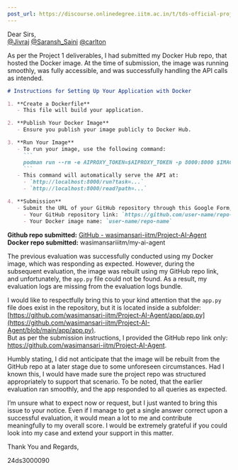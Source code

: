 ```yaml
---
post_url: https://discourse.onlinedegree.iitm.ac.in/t/tds-official-project1-discrepencies/171141/431
---
```

Dear Sirs,  
[@Jivraj](/u/jivraj) [@Saransh\_Saini](/u/saransh_saini) [@carlton](/u/carlton)

As per the Project 1 deliverables, I had submitted my Docker Hub repo, that hosted the Docker image. At the time of submission, the image was running smoothly, was fully accessible, and was successfully handling the API calls as intended.

```markdown
# Instructions for Setting Up Your Application with Docker

1. **Create a Dockerfile**
   - This file will build your application.

2. **Publish Your Docker Image**
   - Ensure you publish your image publicly to Docker Hub.

3. **Run Your Image**
   - To run your image, use the following command:
     ```
     podman run --rm -e AIPROXY_TOKEN=$AIPROXY_TOKEN -p 8000:8000 $IMAGE_NAME
     ```
   - This command will automatically serve the API at:
     - `http://localhost:8000/run?task=...`
     - `http://localhost:8000/read?path=...`

4. **Submission**
   - Submit the URL of your GitHub repository through this Google Form, including:
     - Your GitHub repository link: `https://github.com/user-name/repo-name`
     - Your Docker image name: `user-name/repo-name`
```

**Github repo submitted:** [GitHub - wasimansari-iitm/Project-AI-Agent](https://github.com/wasimansari-iitm/Project-AI-Agent)  
**Docker repo submitted:** wasimansariiitm/my-ai-agent

The previous evaluation was successfully conducted using my Docker image, which was responding as expected. However, during the subsequent evaluation, the image was rebuilt using my GitHub repo link, and unfortunately, the `app.py` file could not be found. As a result, my evaluation logs are missing from the evaluation logs bundle.

I would like to respectfully bring this to your kind attention that the `app.py` file does exist in the repository, but it is located inside a subfolder:  
[https://github.com/wasimansari-iitm/Project-AI-Agent/app/app.py](https://github.com/wasimansari-iitm/Project-AI-Agent/blob/main/app/app.py).  
But as per the submission instructions, I provided the GitHub repo link only: <https://github.com/wasimansari-iitm/Project-AI-Agent>.

Humbly stating, I did not anticipate that the image will be rebuilt from the GitHub repo at a later stage due to some unforeseen circumstances. Had I known this, I would have made sure the project repo was structured appropriately to support that scenario. To be noted, that the earlier evaluation ran smoothly, and the app responded to all queries as expected.

I’m unsure what to expect now or request, but I just wanted to bring this issue to your notice. Even if I manage to get a single answer correct upon a successful evaluation, it would mean a lot to me and contribute meaningfully to my overall score. I would be extremely grateful if you could look into my case and extend your support in this matter.

Thank You and Regards,

24ds3000090